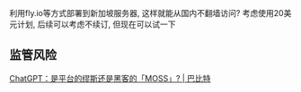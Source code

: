利用fly.io等方式部署到新加坡服务器, 这样就能从国内不翻墙访问?
考虑使用20美元计划, 后续可以考虑不续订, 但现在可以试一下

## 监管风险

[ChatGPT：是平台的缪斯还是黑客的「MOSS」? | 巴比特](https://www.8btc.com/article/6803076)

